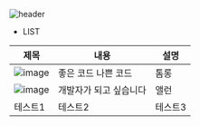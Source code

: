 ![header](https://capsule-render.vercel.app/api?type=wave&color=auto&height=300&section=header&text=Summary%20of%20Books&fontSize=90)

- LIST

|제목|내용|설명|
|------|---|---|
|![image](https://image.aladin.co.kr/product/29464/92/cover500/k422837236_1.jpg)|좋은 코드 나쁜 코드|톰롱|
|![image](https://image.aladin.co.kr/product/31537/44/cover500/k422832540_1.jpg)|개발자가 되고 싶습니다|앨런|
|테스트1|테스트2|테스트3|
